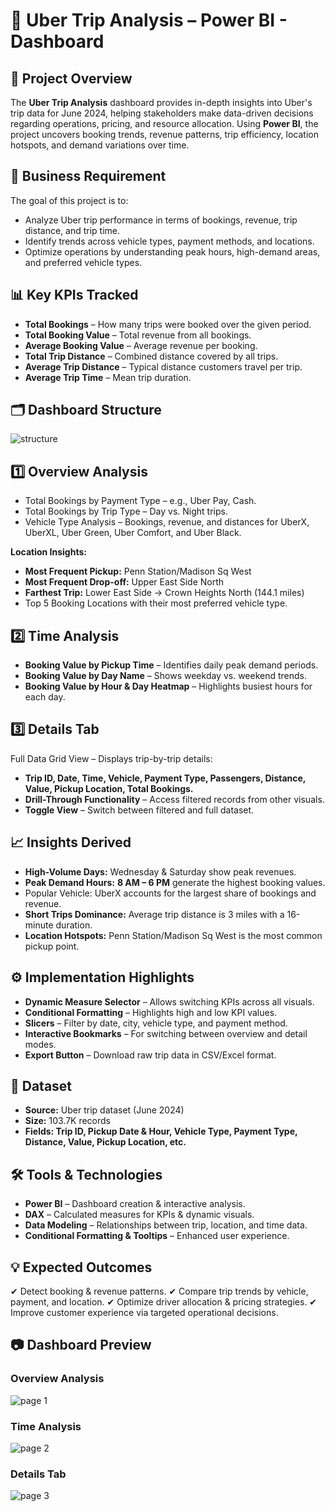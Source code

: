 # 🚖 Uber Trip Analysis – Power BI - Dashboard
## 📌 Project Overview
The **Uber Trip Analysis** dashboard provides in-depth insights into Uber's trip data for June 2024, helping stakeholders make data-driven decisions regarding operations, pricing, and resource allocation.
Using **Power BI**, the project uncovers booking trends, revenue patterns, trip efficiency, location hotspots, and demand variations over time.


## 🎯 Business Requirement
The goal of this project is to:
- Analyze Uber trip performance in terms of bookings, revenue, trip distance, and trip time.
- Identify trends across vehicle types, payment methods, and locations.
- Optimize operations by understanding peak hours, high-demand areas, and preferred vehicle types.

## 📊 Key KPIs Tracked
- **Total Bookings** – How many trips were booked over the given period.
- **Total Booking Value** – Total revenue from all bookings.
- **Average Booking Value** – Average revenue per booking.       
- **Total Trip Distance** – Combined distance covered by all trips. 
- **Average Trip Distance** – Typical distance customers travel per trip.
- **Average Trip Time** – Mean trip duration.


## 🗂 Dashboard Structure

![structure](https://github.com/user-attachments/assets/b44ca294-2f03-49fc-b9c0-aa3068d8d7a2)


## 1️⃣ Overview Analysis
- Total Bookings by Payment Type – e.g., Uber Pay, Cash.
- Total Bookings by Trip Type – Day vs. Night trips.
- Vehicle Type Analysis – Bookings, revenue, and distances for UberX, UberXL, Uber Green, Uber Comfort, and Uber Black.

**Location Insights:**
- **Most Frequent Pickup:** Penn Station/Madison Sq West
- **Most Frequent Drop-off:** Upper East Side North
- **Farthest Trip:** Lower East Side → Crown Heights North (144.1 miles)
- Top 5 Booking Locations with their most preferred vehicle type.

## 2️⃣ Time Analysis
- **Booking Value by Pickup Time** – Identifies daily peak demand periods.
- **Booking Value by Day Name** – Shows weekday vs. weekend trends.
- **Booking Value by Hour & Day Heatmap** – Highlights busiest hours for each day.

## 3️⃣ Details Tab
Full Data Grid View – Displays trip-by-trip details:
- **Trip ID, Date, Time, Vehicle, Payment Type, Passengers, Distance, Value, Pickup Location, Total Bookings.**
- **Drill-Through Functionality** – Access filtered records from other visuals.
- **Toggle View** – Switch between filtered and full dataset.

## 📈 Insights Derived

- **High-Volume Days:** Wednesday & Saturday show peak revenues.
- **Peak Demand Hours:** **8 AM – 6 PM** generate the highest booking values.
- Popular Vehicle: UberX accounts for the largest share of bookings and revenue.
- **Short Trips Dominance:** Average trip distance is 3 miles with a 16-minute duration.
- **Location Hotspots:** Penn Station/Madison Sq West is the most common pickup point.

## ⚙️ Implementation Highlights

- **Dynamic Measure Selector** – Allows switching KPIs across all visuals.
- **Conditional Formatting** – Highlights high and low KPI values.
- **Slicers** – Filter by date, city, vehicle type, and payment method.
- **Interactive Bookmarks** – For switching between overview and detail modes.
- **Export Button** – Download raw trip data in CSV/Excel format.

## 📂 Dataset
- **Source:** Uber trip dataset (June 2024)
- **Size:** 103.7K records
- **Fields: Trip ID, Pickup Date & Hour, Vehicle Type, Payment Type, Distance, Value, Pickup Location, etc.**

## 🛠 Tools & Technologies
- **Power BI** – Dashboard creation & interactive analysis.
- **DAX** – Calculated measures for KPIs & dynamic visuals.
- **Data Modeling** – Relationships between trip, location, and time data.
- **Conditional Formatting & Tooltips** – Enhanced user experience.


## 💡 Expected Outcomes

✔ Detect booking & revenue patterns.
✔ Compare trip trends by vehicle, payment, and location.
✔ Optimize driver allocation & pricing strategies.
✔ Improve customer experience via targeted operational decisions.

## 📷 Dashboard Preview

### **Overview Analysis**
![page 1](https://github.com/user-attachments/assets/80c39b4e-1735-4c28-bacb-d6ae8beaa870)

### **Time Analysis**
![page 2](https://github.com/user-attachments/assets/0d04f5f3-6e11-4950-958f-cacad2ad92ae)


### **Details Tab**
![page 3](https://github.com/user-attachments/assets/d0e59280-672d-43c7-abec-8b60b2bae611)
